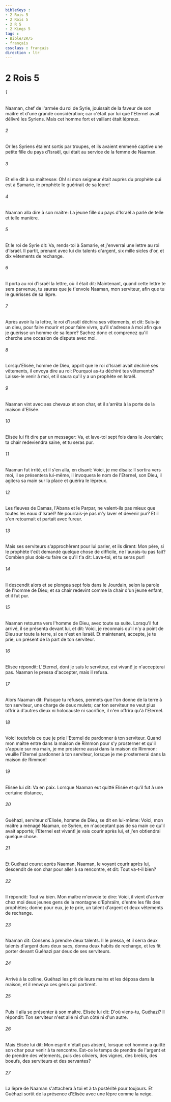 ```yaml
---
bibleKeys : 
- 2 Rois 5
- 2 Rois 5
- 2 R 5
- 2 Kings 5
tags : 
- Bible/2R/5
- français
cssclass : français
direction : ltr
---
```


# 2 Rois 5

###### 1
Naaman, chef de l'armée du roi de Syrie, jouissait de la faveur de son maître et d'une grande considération; car c'était par lui que l'Eternel avait délivré les Syriens. Mais cet homme fort et vaillant était lépreux.
###### 2
Or les Syriens étaient sortis par troupes, et ils avaient emmené captive une petite fille du pays d'Israël, qui était au service de la femme de Naaman.
###### 3
Et elle dit à sa maîtresse: Oh! si mon seigneur était auprès du prophète qui est à Samarie, le prophète le guérirait de sa lèpre!
###### 4
Naaman alla dire à son maître: La jeune fille du pays d'Israël a parlé de telle et telle manière.
###### 5
Et le roi de Syrie dit: Va, rends-toi à Samarie, et j'enverrai une lettre au roi d'Israël. Il partit, prenant avec lui dix talents d'argent, six mille sicles d'or, et dix vêtements de rechange.
###### 6
Il porta au roi d'Israël la lettre, où il était dit: Maintenant, quand cette lettre te sera parvenue, tu sauras que je t'envoie Naaman, mon serviteur, afin que tu le guérisses de sa lèpre.
###### 7
Après avoir lu la lettre, le roi d'Israël déchira ses vêtements, et dit: Suis-je un dieu, pour faire mourir et pour faire vivre, qu'il s'adresse à moi afin que je guérisse un homme de sa lèpre? Sachez donc et comprenez qu'il cherche une occasion de dispute avec moi.
###### 8
Lorsqu'Elisée, homme de Dieu, apprit que le roi d'Israël avait déchiré ses vêtements, il envoya dire au roi: Pourquoi as-tu déchiré tes vêtements? Laisse-le venir à moi, et il saura qu'il y a un prophète en Israël.
###### 9
Naaman vint avec ses chevaux et son char, et il s'arrêta à la porte de la maison d'Elisée.
###### 10
Elisée lui fit dire par un messager: Va, et lave-toi sept fois dans le Jourdain; ta chair redeviendra saine, et tu seras pur.
###### 11
Naaman fut irrité, et il s'en alla, en disant: Voici, je me disais: Il sortira vers moi, il se présentera lui-même, il invoquera le nom de l'Eternel, son Dieu, il agitera sa main sur la place et guérira le lépreux.
###### 12
Les fleuves de Damas, l'Abana et le Parpar, ne valent-ils pas mieux que toutes les eaux d'Israël? Ne pourrais-je pas m'y laver et devenir pur? Et il s'en retournait et partait avec fureur.
###### 13
Mais ses serviteurs s'approchèrent pour lui parler, et ils dirent: Mon père, si le prophète t'eût demandé quelque chose de difficile, ne l'aurais-tu pas fait? Combien plus dois-tu faire ce qu'il t'a dit: Lave-toi, et tu seras pur!
###### 14
Il descendit alors et se plongea sept fois dans le Jourdain, selon la parole de l'homme de Dieu; et sa chair redevint comme la chair d'un jeune enfant, et il fut pur.
###### 15
Naaman retourna vers l'homme de Dieu, avec toute sa suite. Lorsqu'il fut arrivé, il se présenta devant lui, et dit: Voici, je reconnais qu'il n'y a point de Dieu sur toute la terre, si ce n'est en Israël. Et maintenant, accepte, je te prie, un présent de la part de ton serviteur.
###### 16
Elisée répondit: L'Eternel, dont je suis le serviteur, est vivant! je n'accepterai pas. Naaman le pressa d'accepter, mais il refusa.
###### 17
Alors Naaman dit: Puisque tu refuses, permets que l'on donne de la terre à ton serviteur, une charge de deux mulets; car ton serviteur ne veut plus offrir à d'autres dieux ni holocauste ni sacrifice, il n'en offrira qu'à l'Eternel.
###### 18
Voici toutefois ce que je prie l'Eternel de pardonner à ton serviteur. Quand mon maître entre dans la maison de Rimmon pour s'y prosterner et qu'il s'appuie sur ma main, je me prosterne aussi dans la maison de Rimmon: veuille l'Eternel pardonner à ton serviteur, lorsque je me prosternerai dans la maison de Rimmon!
###### 19
Elisée lui dit: Va en paix. Lorsque Naaman eut quitté Elisée et qu'il fut à une certaine distance,
###### 20
Guéhazi, serviteur d'Elisée, homme de Dieu, se dit en lui-même: Voici, mon maître a ménagé Naaman, ce Syrien, en n'acceptant pas de sa main ce qu'il avait apporté; l'Eternel est vivant! je vais courir après lui, et j'en obtiendrai quelque chose.
###### 21
Et Guéhazi courut après Naaman. Naaman, le voyant courir après lui, descendit de son char pour aller à sa rencontre, et dit: Tout va-t-il bien?
###### 22
Il répondit: Tout va bien. Mon maître m'envoie te dire: Voici, il vient d'arriver chez moi deux jeunes gens de la montagne d'Ephraïm, d'entre les fils des prophètes; donne pour eux, je te prie, un talent d'argent et deux vêtements de rechange.
###### 23
Naaman dit: Consens à prendre deux talents. Il le pressa, et il serra deux talents d'argent dans deux sacs, donna deux habits de rechange, et les fit porter devant Guéhazi par deux de ses serviteurs.
###### 24
Arrivé à la colline, Guéhazi les prit de leurs mains et les déposa dans la maison, et il renvoya ces gens qui partirent.
###### 25
Puis il alla se présenter à son maître. Elisée lui dit: D'où viens-tu, Guéhazi? Il répondit: Ton serviteur n'est allé ni d'un côté ni d'un autre.
###### 26
Mais Elisée lui dit: Mon esprit n'était pas absent, lorsque cet homme a quitté son char pour venir à ta rencontre. Est-ce le temps de prendre de l'argent et de prendre des vêtements, puis des oliviers, des vignes, des brebis, des boeufs, des serviteurs et des servantes?
###### 27
La lèpre de Naaman s'attachera à toi et à ta postérité pour toujours. Et Guéhazi sortit de la présence d'Elisée avec une lèpre comme la neige.
